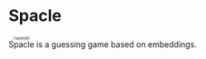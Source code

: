# Spacle

<ruby> Spacle <rp>(</rp><rt>/ˈspeɪʃəl/</rt><rp>)</rp> </ruby> is a guessing game based on embeddings.
